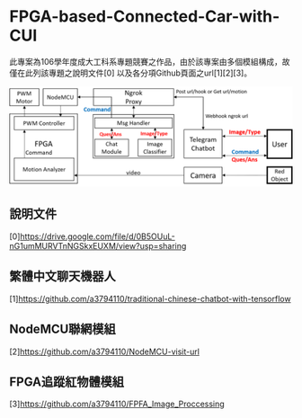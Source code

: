 # FPGA-based-Connected-Car-with-CUI

此專案為106學年度成大工科系專題競賽之作品，由於該專案由多個模組構成，故僅在此列該專題之說明文件[0]
以及各分項Github頁面之url[1][2][3]。

![arch](./SystemArchitecture.png)

## 說明文件
[0]https://drive.google.com/file/d/0B5OUuL-nG1umMURVTnNGSkxEUXM/view?usp=sharing

## 繁體中文聊天機器人
[1]https://github.com/a3794110/traditional-chinese-chatbot-with-tensorflow

## NodeMCU聯網模組
[2]https://github.com/a3794110/NodeMCU-visit-url

## FPGA追蹤紅物體模組
[3]https://github.com/a3794110/FPFA_Image_Proccessing
